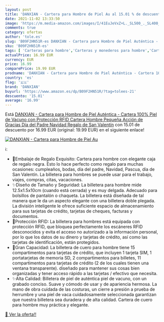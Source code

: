 ```yaml
---
layout: post
title: 'DANXIAN - Cartera para Hombre de Piel Au al 15.01 % de descuento'
date: 2021-11-02 13:33:50
image: 'https://m.media-amazon.com/images/I/41EuJeVxZ+L._SL500_._SL400_.jpg'
comments: true
category: ofertas
author: 'tole.es'
slug: 'B09F2HN51R-es DANXIAN - Cartera para Hombre de Piel Auténtica - Cartera...'
sku: 'B09F2HN51R-es'
tags: [ 'Carteras para hombre','Carteras y monederos para hombre','Carteras, monederos y tarjeteros','Equipaje','danxian','navidad', ]
actualPrice: 16.99 EUR
currency: EUR
price: 16.99
comparePrice: 19.99 EUR
prodname: 'DANXIAN - Cartera para Hombre de Piel Auténtica - Cartera 100% Piel de Vacuno con Protección RFID  Cartera Hombre Pequeña Acción de Gracias  Día del Padre Navidad Regalo de San Valentín'
country: 'es'
flag: '🇪🇸'
brand: 'DANXIAN'
buyurl: 'https://www.amazon.es/dp/B09F2HN51R/?tag=tolees-21'
descuento: '15.01'
average: '16.99'
---
```


Está [DANXIAN - Cartera para Hombre de Piel Auténtica - Cartera 100% Piel de Vacuno con Protección RFID  Cartera Hombre Pequeña Acción de Gracias  Día del Padre Navidad Regalo de San Valentín](https://www.amazon.es/dp/B09F2HN51R/?tag=tolees-21) con 15.01 de descuento por 16.99 EUR (original: 19.99 EUR) en el siguiente enlace!

[![DANXIAN - Cartera para Hombre de Piel Au](https://m.media-amazon.com/images/I/41EuJeVxZ+L._SL500_._SL400_.jpg)](https://www.amazon.es/dp/B09F2HN51R/?tag=tolees-21)

ℹ️:

- 🎁Embalaje de Regalo Exquisito: Cartera para hombre con elegante caja de regalo negra. Esto lo hace perfecto como regalo para muchas ocasiones: cumpleaños, bodas, día del padre, Navidad, Pascua, día de San Valentín. La billetera para hombres se puede usar para el trabajo, viajes, compras, citas, vacaciones.
- ✨Diseño de Tamaño y Seguridad: La billetera para hombre mide 12.5x1.5x10cm (cuando está cerrada) y es muy delgada. Adecuado para bolsillos de pantalón o chaqueta. La billetera está diseñada de tal manera que le da un aspecto elegante con una billetera doble plegada. La división inteligente le ofrece suficiente espacio de almacenamiento para sus tarjetas de crédito, tarjetas de cheques, facturas y documentos.
- 🌟Protección RFID: La billetera para hombres está equipada con protección RFID, que bloquea perfectamente los escáneres RFID desconocidos y evita el acceso no autorizado a la información personal, por lo que los datos de su dinero y tarjetas de crédito, así como las tarjetas de identificación, están protegidos.
- 🌟Gran Capacidad: La billetera de cuero para hombre tiene 15 compartimentos para tarjetas de crédito, que incluyen 1 tarjeta SIM, 1 portatarjetas de memoria SD, 2 compartimentos para billetes, 11 compartimentos para tarjetas de crédito (2 de los cuales tienen una ventana transparente). diseñado para mantener sus cosas bien organizadas y tener acceso rápido a las tarjetas / efectivo que necesita.
- ✨Alta Calidad: Billetera de piel de auténtica piel de vacuno, con un grabado conciso. Suave y cómodo de usar y de apariencia hermosa. La mano de obra cuidada de las costuras, un cierre a presión a prueba de herrumbre y una piel de vaca cuidadosamente seleccionada garantizan que nuestra billetera sea duradera y de alta calidad. Cartera de cuero para hombre muy práctica y elegante.

[🛒 Ver la oferta!!](https://www.amazon.es/dp/B09F2HN51R/?tag=tolees-21)
